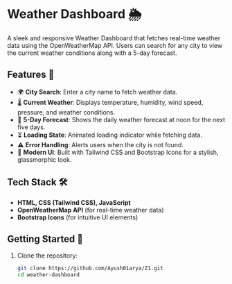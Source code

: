 # Weather Dashboard 🌦️

A sleek and responsive Weather Dashboard that fetches real-time weather data using the OpenWeatherMap API. Users can search for any city to view the current weather conditions along with a 5-day forecast.

## Features 🚀

- 🌍 **City Search**: Enter a city name to fetch weather data.
- 🌡️ **Current Weather**: Displays temperature, humidity, wind speed, pressure, and weather conditions.
- 📅 **5-Day Forecast**: Shows the daily weather forecast at noon for the next five days.
- ⏳ **Loading State**: Animated loading indicator while fetching data.
- ⚠️ **Error Handling**: Alerts users when the city is not found.
- 🎨 **Modern UI**: Built with Tailwind CSS and Bootstrap Icons for a stylish, glassmorphic look.

## Tech Stack 🛠️

- **HTML, CSS (Tailwind CSS), JavaScript**
- **OpenWeatherMap API** (for real-time weather data)
- **Bootstrap Icons** (for intuitive UI elements)

## Getting Started 🏁

1. Clone the repository:

   ```sh
   git clone https://github.com/Ayush01arya/Z1.git
   cd weather-dashboard

